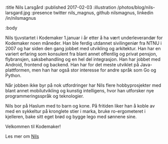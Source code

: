 :title Nils Larsgård
:published 2017-02-03
:illustration /photos/blog/nils-larsgard.jpg
:presence twitter nils_magnus, github nilsmagnus, linkedin /in/nilsmagnus

:body

Nils tjuvstartet i Kodemaker 1.januar i år etter å ha vært underleverandør for Kodemaker noen måneder. 
Han ble ferdig utdannet sivilingeniør fra NTNU i 2007 og har siden den gang jobbet med utvikling og 
arkitektur. Han har en variert erfaring som konsulent fra blant annet offentlig og privat pensjon, flybransjen, 
saksbehandling og en hel del integrasjon. Han har jobbet med Android, frontend og backend. 
Han har for det meste utviklet på Java-plattformen, men han har også stor interesse for andre språk som Go og Python. 

Når jobben ikke byr på nok utfordringer har Nils flere hobbyprosjekter med blant annet mobilutvikling og 
kunstig intelligens, hvor han utforsker nye programmeringsspråk og teknologier. 

Nils bor på Haslum med to barn og kone. På fritiden liker han å koble av med en sykkeltur på 
kronglete stier i marka, bruke ro-ergometeret i kjelleren, bake sitt eget brød og bygge lego med sønnene sine. 

Velkommen til Kodemaker!

Les mer om [Nils](/nils/)
